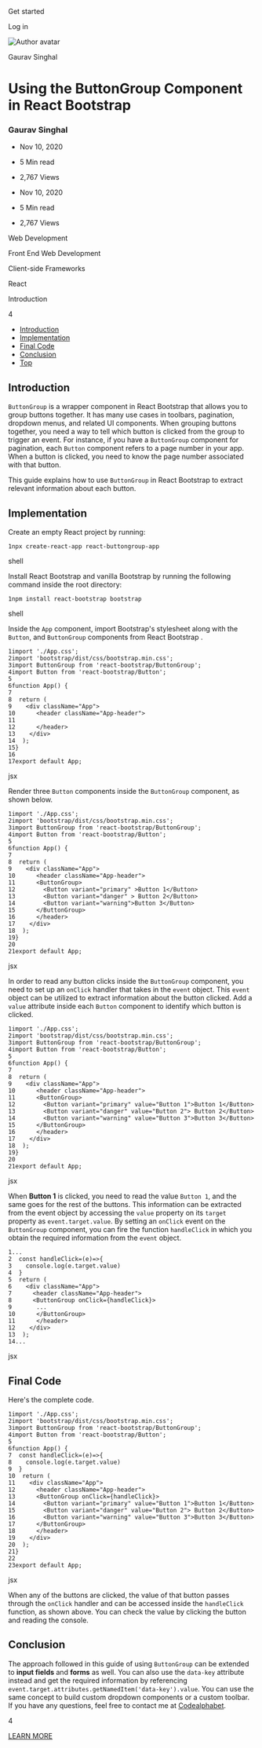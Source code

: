 <span data-css-15b13by="" aria-hidden="false">Get started</span>

<span data-css-15b13by="" aria-hidden="false">Log in</span>

<img src="../../pluralsight.imgix.net/author/lg/c7859b4f-a0e9-4f74-8559-62f43bdcabea.jpeg" alt="Author avatar" class="jsx-3841407315" />

Gaurav Singhal

Using the ButtonGroup Component in React Bootstrap
==================================================

### Gaurav Singhal

-   Nov 10, 2020
-   5 Min read
-   2,767 Views

-   Nov 10, 2020
-   <span class="jsx-3759398792" itemprop="timeRequired">5 Min</span> read
-   2,767 Views

<span class="jsx-3759398792"></span>

<span data-css-1997kh1="">Web Development</span>

<span class="jsx-3759398792"></span>

<span data-css-1997kh1="">Front End Web Development</span>

<span class="jsx-3759398792"></span>

<span data-css-1997kh1="">Client-side Frameworks</span>

<span class="jsx-3759398792"></span>

<span data-css-1997kh1="">React</span>

Introduction

4

-   <a href="#module-introduction" class="menu-link">Introduction</a>
-   <a href="#module-implementation" class="menu-link">Implementation</a>
-   <a href="#module-finalcode" class="menu-link">Final Code</a>
-   <a href="#module-conclusion" class="menu-link">Conclusion</a>
-   <a href="#top" class="menu-link">Top</a>

Introduction
------------

<span class="jsx-3120878690">`ButtonGroup`</span> is a wrapper component in React Bootstrap that allows you to group buttons together. It has many use cases in toolbars, pagination, dropdown menus, and related UI components. When grouping buttons together, you need a way to tell which button is clicked from the group to trigger an event. For instance, if you have a <span class="jsx-3120878690">`ButtonGroup`</span> component for pagination, each <span class="jsx-3120878690">`Button`</span> component refers to a page number in your app. When a button is clicked, you need to know the page number associated with that button.

This guide explains how to use <span class="jsx-3120878690">`ButtonGroup`</span> in React Bootstrap to extract relevant information about each button.

Implementation
--------------

Create an empty React project by running:

    1npx create-react-app react-buttongroup-app

shell

Install React Bootstrap and vanilla Bootstrap by running the following command inside the root directory:

    1npm install react-bootstrap bootstrap

shell

Inside the <span class="jsx-3120878690">`App`</span> component, import Bootstrap's stylesheet along with the <span class="jsx-3120878690">`Button`</span>, and <span class="jsx-3120878690">`ButtonGroup`</span> components from React Bootstrap .

    1import './App.css';
    2import 'bootstrap/dist/css/bootstrap.min.css';
    3import ButtonGroup from 'react-bootstrap/ButtonGroup';
    4import Button from 'react-bootstrap/Button';
    5
    6function App() {
    7
    8  return (
    9    <div className="App">
    10      <header className="App-header">
    11      
    12      </header>
    13    </div>
    14  );
    15}
    16
    17export default App;

jsx

Render three <span class="jsx-3120878690">`Button`</span> components inside the <span class="jsx-3120878690">`ButtonGroup`</span> component, as shown below.

    1import './App.css';
    2import 'bootstrap/dist/css/bootstrap.min.css';
    3import ButtonGroup from 'react-bootstrap/ButtonGroup';
    4import Button from 'react-bootstrap/Button';
    5
    6function App() {
    7
    8  return (
    9    <div className="App">
    10      <header className="App-header">
    11      <ButtonGroup>
    12        <Button variant="primary" >Button 1</Button>
    13        <Button variant="danger" > Button 2</Button>
    14        <Button variant="warning">Button 3</Button>
    15      </ButtonGroup>
    16      </header>
    17    </div>
    18  );
    19}
    20
    21export default App;

jsx

In order to read any button clicks inside the <span class="jsx-3120878690">`ButtonGroup`</span> component, you need to set up an <span class="jsx-3120878690">`onClick`</span> handler that takes in the <span class="jsx-3120878690">`event`</span> object. This <span class="jsx-3120878690">`event`</span> object can be utilized to extract information about the button clicked. Add a <span class="jsx-3120878690">`value`</span> attribute inside each <span class="jsx-3120878690">`Button`</span> component to identify which button is clicked.

    1import './App.css';
    2import 'bootstrap/dist/css/bootstrap.min.css';
    3import ButtonGroup from 'react-bootstrap/ButtonGroup';
    4import Button from 'react-bootstrap/Button';
    5
    6function App() {
    7
    8  return (
    9    <div className="App">
    10      <header className="App-header">
    11      <ButtonGroup>
    12        <Button variant="primary" value="Button 1">Button 1</Button>
    13        <Button variant="danger" value="Button 2"> Button 2</Button>
    14        <Button variant="warning" value="Button 3">Button 3</Button>
    15      </ButtonGroup>
    16      </header>
    17    </div>
    18  );
    19}
    20
    21export default App;

jsx

When **Button 1** is clicked, you need to read the value <span class="jsx-3120878690">`Button 1`</span>, and the same goes for the rest of the buttons. This information can be extracted from the event object by accessing the <span class="jsx-3120878690">`value`</span> property on its <span class="jsx-3120878690">`target`</span> property as <span class="jsx-3120878690">`event.target.value`</span>. By setting an <span class="jsx-3120878690">`onClick`</span> event on the <span class="jsx-3120878690">`ButtonGroup`</span> component, you can fire the function <span class="jsx-3120878690">`handleClick`</span> in which you obtain the required information from the <span class="jsx-3120878690">`event`</span> object.

    1...
    2  const handleClick=(e)=>{
    3    console.log(e.target.value)
    4  }
    5  return (
    6    <div className="App">
    7      <header className="App-header">
    8      <ButtonGroup onClick={handleClick}>
    9       ...
    10      </ButtonGroup>
    11      </header>
    12    </div>
    13  );
    14...

jsx

Final Code
----------

Here's the complete code.

    1import './App.css';
    2import 'bootstrap/dist/css/bootstrap.min.css';
    3import ButtonGroup from 'react-bootstrap/ButtonGroup';
    4import Button from 'react-bootstrap/Button';
    5
    6function App() {
    7  const handleClick=(e)=>{
    8    console.log(e.target.value)
    9  }
    10  return (
    11    <div className="App">
    12      <header className="App-header">
    13      <ButtonGroup onClick={handleClick}>
    14        <Button variant="primary" value="Button 1">Button 1</Button>
    15        <Button variant="danger" value="Button 2"> Button 2</Button>
    16        <Button variant="warning" value="Button 3">Button 3</Button>
    17      </ButtonGroup>
    18      </header>
    19    </div>
    20  );
    21}
    22
    23export default App;

jsx

When any of the buttons are clicked, the value of that button passes through the <span class="jsx-3120878690">`onClick`</span> handler and can be accessed inside the <span class="jsx-3120878690">`handleClick`</span> function, as shown above. You can check the value by clicking the button and reading the console.

Conclusion
----------

The approach followed in this guide of using <span class="jsx-3120878690">`ButtonGroup`</span> can be extended to **input fields** and **forms** as well. You can also use the <span class="jsx-3120878690">`data-key`</span> attribute instead and get the required information by referencing <span class="jsx-3120878690">`event.target.attributes.getNamedItem('data-key').value`</span>. You can use the same concept to build custom dropdown components or a custom toolbar. If you have any questions, feel free to contact me at [Codealphabet](https://codealphabet.com/contact).

4

[<span data-css-15b13by="" aria-hidden="false">LEARN MORE</span>](https://www.pluralsight.com/product/paths)
